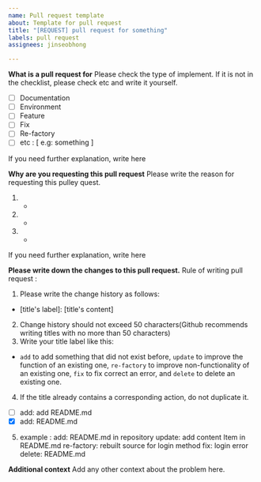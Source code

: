 ```yaml
---
name: Pull request template
about: Template for pull request
title: "[REQUEST] pull request for something"
labels: pull request
assignees: jinseobhong

---
```


**What is a pull request for**
Please check the type of implement. If it is not in the checklist, please check etc and write it yourself.

- [ ] Documentation
- [ ] Environment
- [ ] Feature
- [ ] Fix
- [ ] Re-factory
- [ ] etc : [ e.g: something ]

If you need further explanation, write here

**Why are you requesting this pull request**
Please write the reason for requesting this pulley quest.

1.
   -
2.
   -
3.
   -

If you need further explanation, write here

**Please write down the changes to this pull request.**
Rule of writing pull request :
   1. Please write the change history as follows:
   - [title's label]: [title's content]
   2. Change history should not exceed 50 characters(Github recommends writing titles with no more than 50 characters)
   3. Write your title label like this: 
   - `add` to add something that did not exist before, `update` to improve the function of an existing one, `re-factory` to improve non-functionality of an existing one, `fix` to fix correct an error, and `delete` to delete an existing one.
   4. If the title already contains a corresponding action, do not duplicate it.
   - [ ] add: add README.md 
   - [x] add: README.md
   5. example :
      add: README.md in repository
      update: add content Item in README.md
      re-factory: rebuilt source for login method
      fix: login error
      delete: README.md

**Additional context**
Add any other context about the problem here.
